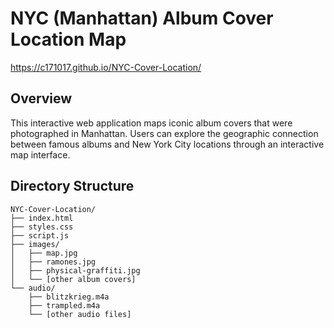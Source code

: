 # NYC (Manhattan) Album Cover Location Map
https://c171017.github.io/NYC-Cover-Location/
## Overview
This interactive web application maps iconic album covers that were photographed in Manhattan. Users can explore the geographic connection between famous albums and New York City locations through an interactive map interface.

## Directory Structure
```
NYC-Cover-Location/
├── index.html
├── styles.css
├── script.js
├── images/
│   ├── map.jpg
│   ├── ramones.jpg
│   ├── physical-graffiti.jpg
│   └── [other album covers]
└── audio/
    ├── blitzkrieg.m4a
    ├── trampled.m4a
    └── [other audio files]
```
